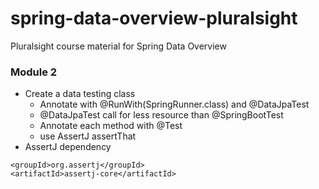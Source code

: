 # spring-data-overview-pluralsight
Pluralsight course material for Spring Data Overview

### Module 2
* Create a data testing class
  - Annotate with @RunWith(SpringRunner.class) and @DataJpaTest
  - @DataJpaTest call for less resource than @SpringBootTest
  - Annotate each method with @Test
  - use AssertJ assertThat
* AssertJ dependency
```
<groupId>org.assertj</groupId>
<artifactId>assertj-core</artifactId>
```
 
